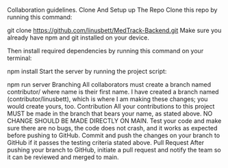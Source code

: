 Collaboration guidelines.
Clone And Setup up The Repo
Clone this repo by running this command:

git clone https://github.com/linusbett/MedTrack-Backend.git
Make sure you already have npm and git installed on your device.

Then install required dependencies by running this command on your terminal:

npm install
Start the server by running the project script:

npm run server
Branching
All collaborators must create a branch named contributor/ where name is their first name. I have created a branch named (contributor/linusbett), which is where I am making these changes; you would create yours, too.
Contribution
All your contributions to this project MUST be made in the branch that bears your name, as stated above.
NO CHANGE SHOULD BE MADE DIRECTLY ON MAIN.
Test your code and make sure there are no bugs, the code does not crash, and it works as expected before pushing to GitHub.
Commit and push the changes on your branch to GitHub if it passes the testing criteria stated above.
Pull Request
After pushing your branch to GitHub, initiate a pull request and notify the team so it can be reviewed and merged to main.
